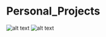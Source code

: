 # Personal_Projects
![alt text](https://miro.medium.com/max/320/1*d0RAp8KRyWMwc8A33SS0yw.gif)
![alt text](https://miro.medium.com/max/300/1*zPAyZlHYo6EKTVInWArozQ.gif)
